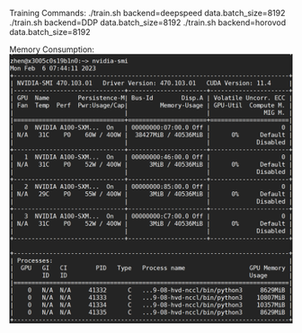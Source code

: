 Training Commands:
./train.sh backend=deepspeed data.batch_size=8192
./train.sh backend=DDP data.batch_size=8192
./train.sh backend=horovod data.batch_size=8192

Memory Consumption:
![Memory Consumption](Capture888.PNG?raw=true "Memory Consumption")
